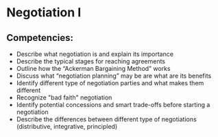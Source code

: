 # Negotiation I

## Competencies:

* Describe what negotiation is and explain its importance
* Describe the typical stages for reaching agreements
* Outline how the “Ackerman Bargaining Method” works
* Discuss what “negotiation planning” may be are what are its benefits
* Identify different type of negotiation parties and what makes them different
* Recognize "bad faith" negotiation
* Identify potential concessions and smart trade-offs before starting a negotiation
* Describe the differences between different type of negotiations (distributive, integrative, principled)
